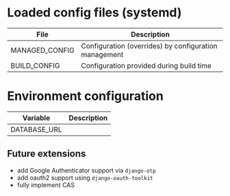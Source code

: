 Loaded config files (systemd)
=============================

File           | Description
---------------|-----------------------------------------------------
MANAGED_CONFIG | Configuration (overrides) by configuration management
BUILD_CONFIG   | Configuration provided during build time


Environment configuration
=========================

Variable     | Description
-------------|-------------
DATABASE_URL |


Future extensions
-----------------
 * add Google Authenticator support via `django-otp`
 * add oauth2 support using `django-oauth-toolkit`
 * fully implement CAS
